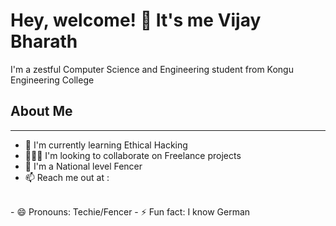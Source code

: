 # Hey, welcome! 👋 It's me Vijay Bharath

I'm a zestful Computer Science and Engineering student from Kongu Engineering College
## About Me
---
 - 🌱 I'm currently learning Ethical Hacking
 - 🧑‍🤝‍🧑 I'm looking to collaborate on Freelance projects
 - 🤺 I'm a National level Fencer
 - 📫 Reach me out at :
<br/>
 - 😄 Pronouns: Techie/Fencer
 - ⚡ Fun fact: I know German
